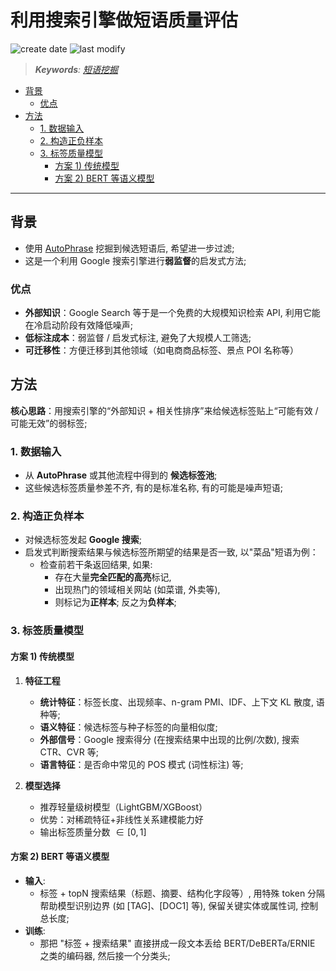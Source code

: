 利用搜索引擎做短语质量评估
===
<!--START_SECTION:badge-->

![create date](https://img.shields.io/static/v1?label=create%20date&message=2025-08-22&label_color=gray&color=lightsteelblue&style=flat-square)
![last modify](https://img.shields.io/static/v1?label=last%20modify&message=2025-08-22%2003%3A35%3A56&label_color=gray&color=thistle&style=flat-square)

<!--END_SECTION:badge-->
<!--info
date: 2025-08-22 19:29:46
top: false
draft: false
hidden: true
level: 0
tag: []
-->

<!--START_SECTION:keywords-->
> ***Keywords**: [短语挖掘](../07/短语挖掘.md)*
<!--END_SECTION:keywords-->

<!--START_SECTION:paper_title-->
<!--END_SECTION:paper_title-->

<!--START_SECTION:toc-->
- [背景](#背景)
    - [优点](#优点)
- [方法](#方法)
    - [1. 数据输入](#1-数据输入)
    - [2. 构造正负样本](#2-构造正负样本)
    - [3. 标签质量模型](#3-标签质量模型)
        - [方案 1) 传统模型](#方案-1-传统模型)
        - [方案 2) BERT 等语义模型](#方案-2-bert-等语义模型)
<!--END_SECTION:toc-->

<!--

<div align='center'><img src='path/to/xxx.png' height='300'/></div>

<details><summary><b>点击展开</b></summary>
</details>

[xxx - imhuay/studis](https://github.com/imhuay/studies/blob/master/notes/_archives/2022/04/xxx.md)

特殊符号: 
  空格: <&nbsp;>
-->

---

## 背景

- 使用 [AutoPhrase](./AutoPhrase备忘.md) 挖掘到候选短语后, 希望进一步过滤;
- 这是一个利用 Google 搜索引擎进行**弱监督**的启发式方法;


### 优点
- **外部知识**：Google Search 等于是一个免费的大规模知识检索 API, 利用它能在冷启动阶段有效降低噪声;
- **低标注成本**：弱监督 / 启发式标注, 避免了大规模人工筛选;
- **可迁移性**：方便迁移到其他领域（如电商商品标签、景点 POI 名称等）


## 方法

**核心思路**：用搜索引擎的“外部知识 + 相关性排序”来给候选标签贴上“可能有效 / 可能无效”的弱标签;

### 1. 数据输入
- 从 **AutoPhrase** 或其他流程中得到的 **候选标签池**;
- 这些候选标签质量参差不齐, 有的是标准名称, 有的可能是噪声短语;

### 2. 构造正负样本
- 对候选标签发起 **Google 搜索**;
- 启发式判断搜索结果与候选标签所期望的结果是否一致, 以"菜品"短语为例：
    - 检查前若干条返回结果, 如果: 
        - 存在大量**完全匹配的高亮**标记,
        - 出现热门的领域相关网站 (如菜谱, 外卖等), 
        - 则标记为**正样本**; 反之为**负样本**;

### 3. 标签质量模型

#### 方案 1) 传统模型

1. **特征工程**
   - **统计特征**：标签长度、出现频率、n-gram PMI、IDF、上下文 KL 散度, 语种等;
   - **语义特征**：候选标签与种子标签的向量相似度;
   - **外部信号**：Google 搜索得分 (在搜索结果中出现的比例/次数), 搜索 CTR、CVR 等;
   - **语言特征**：是否命中常见的 POS 模式 (词性标注) 等;

2. **模型选择**
   - 推荐轻量级树模型（LightGBM/XGBoost）  
   - 优势：对稀疏特征+非线性关系建模能力好
   - 输出标签质量分数 $\in \lbrack 0,1 \rbrack$


#### 方案 2) BERT 等语义模型

- **输入**: 
    - 标签 + topN 搜索结果（标题、摘要、结构化字段等）, 用特殊 token 分隔帮助模型识别边界 (如 \[TAG\]、\[DOC1\] 等), 保留关键实体或属性词, 控制总长度;
- **训练**: 
    - 那把 "标签 + 搜索结果" 直接拼成一段文本丢给 BERT/DeBERTa/ERNIE 之类的编码器, 然后接一个分类头;
